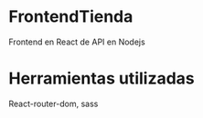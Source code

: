 # FrontendTienda

Frontend en React de API en Nodejs

<h1>Herramientas utilizadas</h1>
React-router-dom, sass
